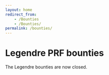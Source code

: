 ```yaml
---
layout: home
redirect_from: 
    - /Bounties
    - /Bounties/
permalink: /bounties/
---
```


# Legendre PRF bounties

The Legendre bounties are now closed.
